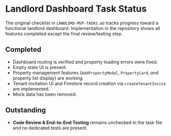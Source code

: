 # Landlord Dashboard Task Status

The original checklist in `LANDLORD-MVP-TASKS.md` tracks progress toward a functional landlord dashboard. Implementation in the repository shows all features completed except the final review/testing step.

## Completed
- Dashboard routing is verified and property loading errors were fixed.
- Empty state UI is present.
- Property management features (`AddPropertyModal`, `PropertyCard`, and property list display) are working.
- Tenant invitation UI and Firestore record creation via `createTenantInvite` are implemented.
- Mock data has been removed.

## Outstanding
- **Code Review & End-to-End Testing** remains unchecked in the task file and no dedicated tests are present.

